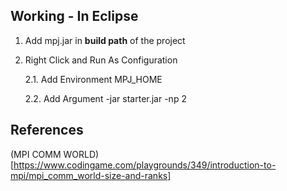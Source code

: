 ## Working - In Eclipse

1. Add mpj.jar in **build path** of the project

2. Right Click and Run As Configuration 
    
    2.1. Add Environment MPJ_HOME

    2.2. Add Argument -jar starter.jar -np 2 

## References

(MPI COMM WORLD)[https://www.codingame.com/playgrounds/349/introduction-to-mpi/mpi_comm_world-size-and-ranks]